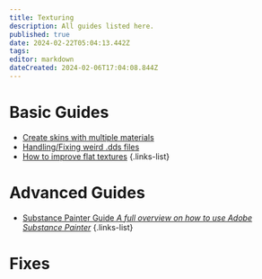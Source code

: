```yaml
---
title: Texturing
description: All guides listed here.
published: true
date: 2024-02-22T05:04:13.442Z
tags: 
editor: markdown
dateCreated: 2024-02-06T17:04:08.844Z
---
```


# Basic Guides

- [Create skins with multiple materials](/specific-guide/texturing/create-skin-with-multiple-mats)
- [Handling/Fixing weird .dds files](/specific-guide/texturing/handling_fix_weird_dds_files)
- [How to improve flat textures](/specific-guide/texturing/How-to-improve-flat-textures)
{.links-list}

# Advanced Guides

- [Substance Painter Guide *A full overview on how to use Adobe Substance Painter*](/specific-guide/texturing/substance-painter-guide)
{.links-list}

# Fixes

